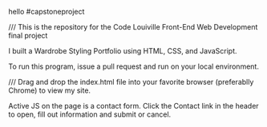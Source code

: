 hello #capstoneproject

/// This is the repository for the Code Louiville Front-End Web Development final project 

I built a Wardrobe Styling Portfolio using HTML, CSS, and JavaScript.

To run this program, issue a pull request and run on your local environment. 

/// Drag and drop the index.html file into your favorite browser (preferablly Chrome) to view my site.

Active JS on the page is a contact form. Click the Contact link in the header to open, fill out information and submit or cancel.